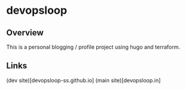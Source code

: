 # devopsloop

## Overview 

This is a personal blogging / profile project using hugo and terraform.

## Links

(dev site)[devopsloop-ss.github.io]
(main site)[devopsloop.in]
